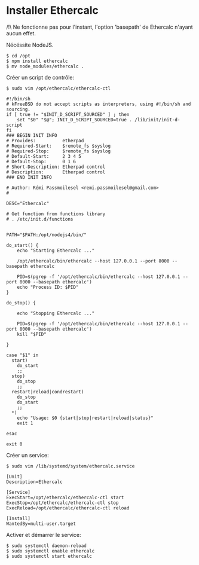 # Installer Ethercalc

/!\ Ne fonctionne pas pour l'instant, l'option 'basepath' de Ethercalc n'ayant aucun effet.

Nécéssite NodeJS.

	$ cd /opt
	$ npm install ethercalc
	$ mv node_modules/ethercalc .

Créer un script de contrôle:

	$ sudo vim /opt/ethercalc/ethercalc-ctl

	#!/bin/sh
	# kFreeBSD do not accept scripts as interpreters, using #!/bin/sh and sourcing.
	if [ true != "$INIT_D_SCRIPT_SOURCED" ] ; then
	    set "$0" "$@"; INIT_D_SCRIPT_SOURCED=true . /lib/init/init-d-script
	fi
	### BEGIN INIT INFO
	# Provides:          etherpad
	# Required-Start:    $remote_fs $syslog
	# Required-Stop:     $remote_fs $syslog
	# Default-Start:     2 3 4 5
	# Default-Stop:      0 1 6
	# Short-Description: Etherpad control
	# Description:       Etherpad control
	### END INIT INFO

	# Author: Rémi Passmoilesel <remi.passmoilesel@gmail.com>
	#

	DESC="Ethercalc"

	# Get function from functions library
	# . /etc/init.d/functions


	PATH="$PATH:/opt/nodejs4/bin/"

	do_start() {
		echo "Starting Ethercalc ..."

		/opt/ethercalc/bin/ethercalc --host 127.0.0.1 --port 8000 --basepath ethercalc

		PID=$(pgrep -f '/opt/ethercalc/bin/ethercalc --host 127.0.0.1 --port 8000 --basepath ethercalc')
		echo "Process ID: $PID"
	}

	do_stop() {

		echo "Stopping Ethercalc ..."

		PID=$(pgrep -f '/opt/ethercalc/bin/ethercalc --host 127.0.0.1 --port 8000 --basepath ethercalc')
		kill "$PID"

	}

	case "$1" in
	  start)
		do_start
		;;
	  stop)
		do_stop
		;;
	  restart|reload|condrestart)
		do_stop
		do_start
		;;
	  *)
		echo "Usage: $0 {start|stop|restart|reload|status}"
		exit 1

	esac

	exit 0

Créer un service:

	$ sudo vim /lib/systemd/system/ethercalc.service    

	[Unit]
	Description=Ethercalc

	[Service]
	ExecStart=/opt/ethercalc/ethercalc-ctl start
	ExecStop=/opt/ethercalc/ethercalc-ctl stop
	ExecReload=/opt/ethercalc/ethercalc-ctl reload

	[Install]
	WantedBy=multi-user.target

Activer et démarrer le service:

	$ sudo systemctl daemon-reload
	$ sudo systemctl enable ethercalc
	$ sudo systemctl start ethercalc


